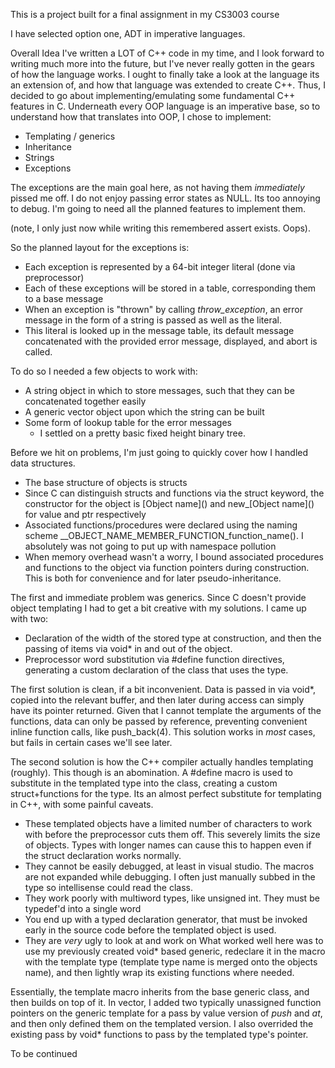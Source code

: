 This is a project built for a final assignment in my CS3003 course

I have selected option one, ADT in imperative languages.

Overall Idea
I've written a LOT of C++ code in my time, and I look forward to writing much more into the future, but I've never really gotten in the gears of how the language works. I ought to finally take a look at the language its an extension of, and how that language was extended to create C++. Thus, I decided to go about implementing/emulating some fundamental C++ features in C. 
Underneath every OOP language is an imperative base, so to understand how that translates into OOP, I chose to implement:
* Templating / generics
* Inheritance
* Strings
* Exceptions

The exceptions are the main goal here, as not having them _immediately_ pissed me off. I do not enjoy passing error states as NULL. Its too annoying to debug. I'm going to need all the planned features to implement them.

(note, I only just now while writing this remembered assert exists. Oops).

So the planned layout for the exceptions is:
* Each exception is represented by a 64-bit integer literal (done via preprocessor)
* Each of these exceptions will be stored in a table, corresponding them to a base message
* When an exception is "thrown" by calling _throw\_exception_, an error message in the form of a string is passed as well as the literal.
* This literal is looked up in the message table, its default message concatenated with the provided error message, displayed, and abort is called.

To do so I needed a few objects to work with:
* A string object in which to store messages, such that they can be concatenated together easily
* A generic vector object upon which the string can be built
* Some form of lookup table for the error messages
	* I settled on a pretty basic fixed height binary tree.

Before we hit on problems, I'm just going to quickly cover how I handled data structures. 
* The base structure of objects is structs
* Since C can distinguish structs and functions via the struct keyword, the constructor for the object is \[Object name]() and new_\[Object name]() for value and ptr respectively
* Associated functions/procedures were declared using the naming scheme \_\_OBJECT_NAME_MEMBER_FUNCTION_function_name(). I absolutely was not going to put up with namespace pollution
* When memory overhead wasn't a worry, I bound associated procedures and functions to the object via function pointers during construction. This is both for convenience and for later pseudo-inheritance.

The first and immediate problem was generics. Since C doesn't provide object templating I had to get a bit creative with my solutions. I came up with two:
* Declaration of the width of the stored type at construction, and then the passing of items via void* in and out of the object.
* Preprocessor word substitution via \#define function directives, generating a custom declaration of the class that uses the type.

The first solution is clean, if a bit inconvenient. Data is passed in via void*, copied into the relevant buffer, and then later during access can simply have its pointer returned. Given that I cannot template the arguments of the functions, data can only be passed by reference, preventing convenient inline function calls, like push_back(4). This solution works in _most_ cases, but fails in certain cases we'll see later.

The second solution is how the C++ compiler actually handles templating (roughly). This though is an abomination. A #define macro is used to substitute in the templated type into the class, creating a custom struct+functions for the type. Its an almost perfect substitute for templating in C++, with some painful caveats.
* These templated objects have a limited number of characters to work with before the preprocessor cuts them off. This severely limits the size of objects. Types with longer names can cause this to happen even if the struct declaration works normally.
* They cannot be easily debugged, at least in visual studio. The macros are not expanded while debugging. I often just manually subbed in the type so intellisense could read the class.
* They work poorly with multiword types, like unsigned int. They must be typedef'd into a single word
* You end up with a typed declaration generator, that must be invoked early in the source code before the templated object is used.
* They are _very_ ugly to look at and work on
What worked well here was to use my previously created void* based generic, redeclare it in the macro with the template type (template type name is merged onto the objects name), and then lightly wrap its existing functions where needed. 

Essentially, the template macro inherits from the base generic class, and then builds on top of it. In vector, I added two typically unassigned function pointers on the generic template for a pass by value version of _push_ and _at_, and then only defined them on the templated version. I also overrided the existing pass by void* functions to pass by the templated type's pointer. 

To be continued
